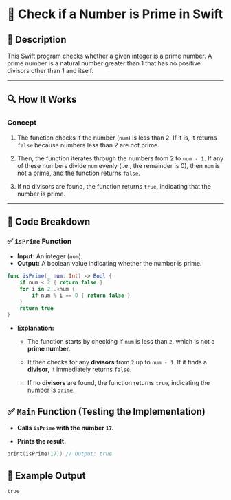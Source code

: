 # 📌 Check if a Number is Prime in Swift

## 🚀 Description
This Swift program checks whether a given integer is a prime number. A prime number is a natural number greater than 1 that has no positive divisors other than 1 and itself.

---

## 🔍 How It Works

### **Concept**
1. The function checks if the number (`num`) is less than 2. If it is, it returns `false` because numbers less than 2 are not prime.
   
2. Then, the function iterates through the numbers from 2 to `num - 1`. If any of these numbers divide `num` evenly (i.e., the remainder is 0), then `num` is not a prime, and the function returns `false`.
   
3. If no divisors are found, the function returns `true`, indicating that the number is prime.

---

## 📂 Code Breakdown

### ✅ **`isPrime` Function**
- **Input:** An integer (`num`).
- **Output:** A boolean value indicating whether the number is prime.

```swift
func isPrime(_ num: Int) -> Bool {
    if num < 2 { return false }
    for i in 2..<num {
        if num % i == 0 { return false }
    }
    return true
}
```
- **Explanation:**

   - The function starts by checking if `num` is less than `2`, which is not a **prime number**.

   - It then checks for any **divisors** from `2` up to `num - 1`. If it finds a **divisor**, it immediately returns `false`.

   - If no **divisors** are found, the function returns `true`, indicating the number is `prime`.
 
## ✅ **`Main` Function (Testing the Implementation)**
- **Calls `isPrime` with the number `17`.**

- **Prints the result.**

```swift
print(isPrime(17)) // Output: true
```
## 🎯 Example Output
```
true
```
